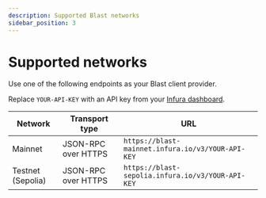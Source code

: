 ```yaml
---
description: Supported Blast networks
sidebar_position: 3
---
```


# Supported networks

Use one of the following endpoints as your Blast client provider.

Replace `YOUR-API-KEY` with an API key from your [Infura dashboard](https://infura.io/dashboard).

| Network           | Transport type      | URL                                              |
|-------------------|---------------------|--------------------------------------------------|
| Mainnet           | JSON-RPC over HTTPS | `https://blast-mainnet.infura.io/v3/YOUR-API-KEY` |
| Testnet (Sepolia) | JSON-RPC over HTTPS | `https://blast-sepolia.infura.io/v3/YOUR-API-KEY` |
